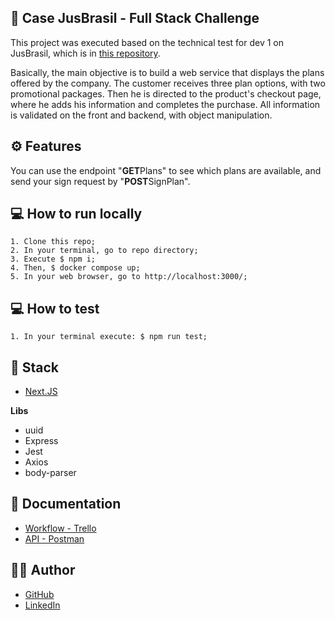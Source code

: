 
## 🎯 Case JusBrasil - Full Stack Challenge
This project was executed based on the technical test for dev 1 on JusBrasil, which is in [this repository](https://github.com/bsilva0xbr/cross-experience-level-3-to-4-tech-test).

Basically, the main objective is to build a web service that displays the plans offered by the company. The customer receives three plan options, with two promotional packages. Then he is directed to the product's checkout page, where he adds his information and completes the purchase.
All information is validated on the front and backend, with object manipulation.

## ⚙️ Features
You can use the endpoint "**GET**Plans" to see which plans are available, and send your sign request by "**POST**SignPlan".




## 💻 How to run locally
    1. Clone this repo;
    2. In your terminal, go to repo directory;
    3. Execute $ npm i;
    4. Then, $ docker compose up;
    5. In your web browser, go to http://localhost:3000/;  

## 💻 How to test
    1. In your terminal execute: $ npm run test;

## 🚀 Stack

 - [Next.JS](https://nextjs.org/docs)
 
 **Libs**
 - uuid
 - Express
 - Jest
 - Axios
 - body-parser


## 🧾 Documentation
- [Workflow - Trello](https://trello.com/invite/b/x71LSkxL/ATTI59e4d662dce893b038689d8dc56dec6fE898F1C5/desafio-jus-brasil)
- [API - Postman](https://documenter.getpostman.com/view/19296902/2s8YYCv69S)

##  👩🏾 Author
- [GitHub](https://github.com/christenLeo)
- [LinkedIn](https://www.linkedin.com/in/leochristen/)


